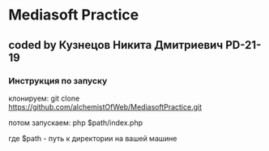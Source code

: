 # Mediasoft Practice
## coded by Кузнецов Никита Дмитриевич PD-21-19

### Инструкция по запуску

клонируем: git clone https://github.com/alchemistOfWeb/MediasoftPractice.git

потом запускаем: php $path/index.php 

где $path - путь к директории на вашей машине
